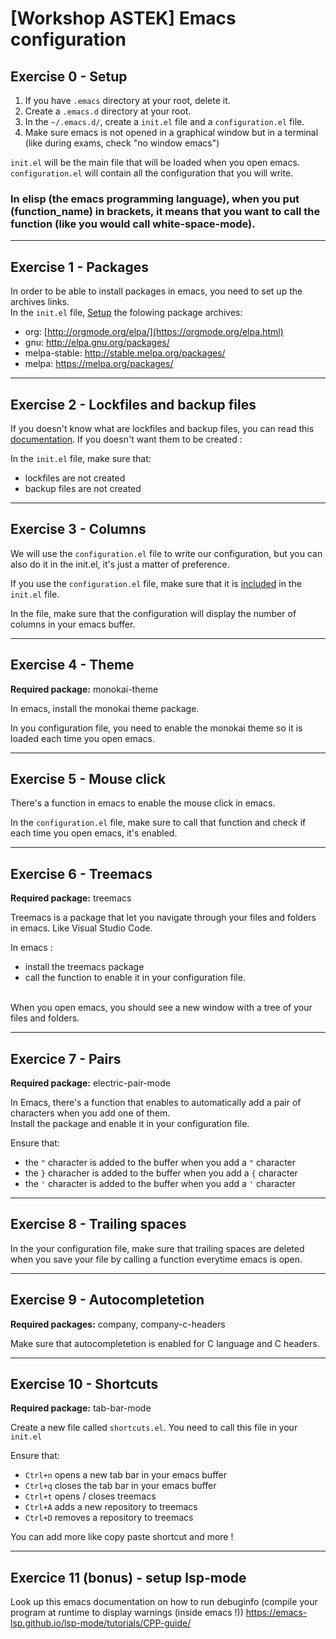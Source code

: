 # **\[Workshop ASTEK\] Emacs configuration**

## **Exercise 0 - Setup**

1. If you have `.emacs` directory at your root, delete it.
2. Create a `.emacs.d` directory at your root.
3. In the `~/.emacs.d/`, create a `init.el` file and a `configuration.el` file.
4. Make sure emacs is not opened in a graphical window but in a terminal (like during exams, check "no window emacs") 

`init.el` will be the main file that will be loaded when you open emacs. `configuration.el` will contain all the configuration that you will write.

### In elisp (the emacs programming language), when you put (function_name) in brackets, it means that you want to call the function (like you would call **white-space-mode**).

---

## **Exercise 1 - Packages**

In order to be able to install packages in emacs, you need to set up the archives links.</br>
In the `init.el` file, [Setup](https://www.emacswiki.org/emacs/InstallingPackages) the folowing package archives:
   - org: [http://orgmode.org/elpa/](https://orgmode.org/elpa.html)
   - gnu: http://elpa.gnu.org/packages/
   - melpa-stable: http://stable.melpa.org/packages/
   - melpa: https://melpa.org/packages/

---

## **Exercise 2 - Lockfiles and backup files**

If you doesn't know what are lockfiles and backup files, you can read this [documentation](https://www.gnu.org/software/emacs/manual/html_node/emacs/Backup.html). If you doesn't want them to be created : </br>

In the `init.el` file, make sure that:
   - lockfiles are not created
   - backup files are not created
---

## **Exercise 3 - Columns**

We will use the `configuration.el` file to write our configuration, but you can also do it in the init.el, it's just a matter of preference.

If you use the `configuration.el` file, make sure that it is [included](https://www.emacswiki.org/emacs/LoadingLispFiles) in the `init.el` file.


In the file, make sure that the configuration will display the number of columns in your emacs buffer.

---

## **Exercise 4 - Theme**

**Required package:** monokai-theme

In emacs, install the monokai theme package.

In you configuration file, you need to enable the monokai theme so it is loaded each time you open emacs.

---

## **Exercise 5 - Mouse click**

There's a function in emacs to enable the mouse click in emacs.

In the `configuration.el` file, make sure to call that function and check if each time you open emacs, it's enabled.

---

## **Exercise 6 - Treemacs**

**Required package:** treemacs

Treemacs is a package that let you navigate through your files and folders in emacs. Like Visual Studio Code.

In emacs :
   - install the treemacs package
   - call the function to enable it in your configuration file.</br></br>

When you open emacs, you should see a new window with a tree of your files and folders.

---

## **Exercice 7 - Pairs**

**Required package:** electric-pair-mode

In Emacs, there's a function that enables to automatically add a pair of characters when you add one of them.</br>
Install the package and enable it in your configuration file.

Ensure that:
- the `"` character is added to the buffer when you add a `"` character
- the `}` characher is added to the buffer when you add a `{` character
- the `'` character is added to the buffer when you add a `'` character

---

## **Exercise 8 - Trailing spaces**

In the your configuration file, make sure that trailing spaces are deleted when you save your file by calling a function everytime emacs is open.

---

## **Exercise 9 - Autocompletetion**

**Required packages:** company, company-c-headers

Make sure that autocompletetion is enabled for C language and C headers.

---

## **Exercise 10 - Shortcuts**

**Required package:** tab-bar-mode

Create a new file called `shortcuts.el`.
You need to call this file in your `init.el`

Ensure that:
   - `Ctrl+n` opens a new tab bar in your emacs buffer
   - `Ctrl+q` closes the tab bar in your emacs buffer
   - `Ctrl+t` opens / closes treemacs
   - `Ctrl+A` adds a new repository to treemacs
   - `Ctrl+D` removes a repository to treemacs

You can add more like copy paste shortcut and more !

---

## **Exercice 11 (bonus) - setup lsp-mode**

Look up this emacs documentation on how to run debuginfo (compile your program at runtime to display warnings (inside emacs !))
https://emacs-lsp.github.io/lsp-mode/tutorials/CPP-guide/
